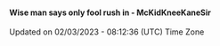 #### Wise man says only fool rush in - McKidKneeKaneSir
Updated on 02/03/2023 - 08:12:36 (UTC) Time Zone
